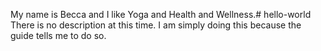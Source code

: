 <!doctype html> 
<html>

My name is Becca and I like Yoga and Health and Wellness.# hello-world
There is no description at this time.  I am simply doing this because the guide tells me to do so.

